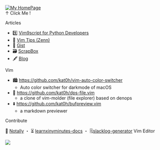 [![My HomePage](https://kat0h.com/img/banner.png)](https://kat0h.com)  
↑ Click Me !


Articles
- 9️⃣ [Vim9script for Python Developers](https://zenn.dev/kato_k/articles/4585f83764f38b) 
- 🍵 [Vim Tips (Zenn)](https://zenn.dev/topics/vimtips)
- 📝 [Gist](https://gist.github.com/kat0h)
- 🗃 [ScrapBox](https://scrapbox.io/kat0h/)
- 🖋 [Blog](https://blog.kat0h.com)

Vim

- 🏙 https://github.com/kat0h/vim-auto-color-switcher
  - Auto color switcher for darkmode of macOS
- 📁 https://github.com/kat0h/dps-file.vim
  - a clone of vim-molder (file explorer) based on denops
- ⬇️ https://github.com/kat0h/bufpreview.vim
  - a markdown previewer

Contribute

📔 [Notally](https://github.com/OmGodse/Notally) ・ 
⏳ [learnxinyminutes-docs](https://github.com/adambard/learnxinyminutes-docs) ・ 
🗒[slacklog-generator](https://github.com/vim-jp/slacklog-generator) 
Vim Editor

[![](https://github-readme-stats.vercel.app/api?username=kat0h)](https://github.com/anuraghazra/github-readme-stats)

